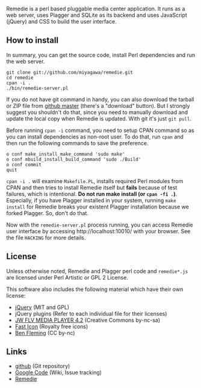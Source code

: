Remedie is a perl based pluggable media center application. It runs as a web server, uses Plagger and SQLite as its backend and uses JavaScript (jQuery) and CSS to build the user interface.

## How to install

In summary, you can get the source code, install Perl dependencies and run the web server.

    git clone git://github.com/miyagawa/remedie.git
    cd remedie
    cpan -i .
    ./bin/remedie-server.pl

If you do not have git command in handy, you can also download the tarball or ZIP file from [github master](http://github.com/miyagawa/remedie) (there's a "download" button). But I strongly suggest you shouldn't do that, since you need to manually download and update the local copy when Remedie is updated. With git it's just `git pull`.

Before running `cpan -i` command, you need to setup CPAN command so as you can install dependencies as non-root user. To do that, run `cpan` and then run the following commands to save the preference.

    o conf make_install_make_command 'sudo make'
    o conf mbuild_install_build_command 'sudo ./Build'
    o conf commit
    quit

`cpan -i .` will examine `Makefile.PL`, installs required Perl modules from CPAN and then tries to install Remedie itself but **fails** because of test failures, which is intentional. **Do not run make install (or `cpan -fi .`)**. Especially, if you have Plagger installed in your system, running `make install` for Remedie breaks your existent Plagger installation because we forked Plagger. So, don't do that.

Now with the `remedie-server.pl` process running, you can access Remedie user interface by accessing http://localhost:10010/ with your browser. See the file `HACKING` for more details.

## License

Unless otherwise noted, Remedie and Plagger perl code and `remedie*.js` are licensed under Perl Artistic or GPL 2 License.

This software also includes the following material which have their own license:

* [jQuery](http://www.jquery.com/) (MIT and GPL)
* jQuery plugins (Refer to each individual file for their licenses)
* [JW FLV MEDIA PLAYER 4.2](http://www.jeroenwijering.com/?item=JW_FLV_Player) (Creative Commons by-nc-sa)
* [Fast Icon](http://www.fasticon.com/) (Royalty free icons)
* [Ben Fleming](http://www.yellowicon.com/) (CC by-nc)

## Links

* [github](http://github.com/miyagawa/remedie) (Git repository)
* [Google Code](http://code.google.com/p/remedie) (Wiki, Issue tracking)
* [Remedie](http://remediecode.org/)

